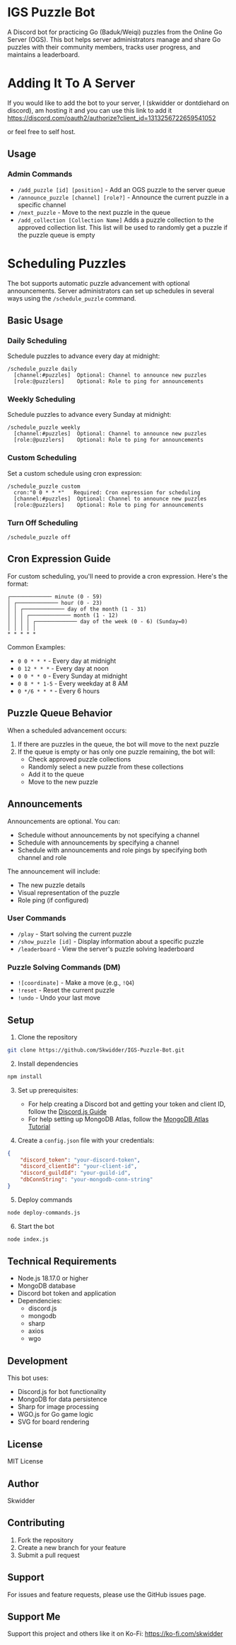 # IGS Puzzle Bot

A Discord bot for practicing Go (Baduk/Weiqi) puzzles from the Online Go Server (OGS). This bot helps server administrators manage and share Go puzzles with their community members, tracks user progress, and maintains a leaderboard.

# Adding It To A Server

If you would like to add the bot to your server, I (skwidder or dontdiehard on discord), am hosting it and you can use this link to add it https://discord.com/oauth2/authorize?client_id=1313256722659541052

or feel free to self host.

## Usage

### Admin Commands
- `/add_puzzle [id] [position]` - Add an OGS puzzle to the server queue
- `/announce_puzzle [channel] [role?]` - Announce the current puzzle in a specific channel
- `/next_puzzle` - Move to the next puzzle in the queue
- `/add_collection [Collection Name]` Adds a puzzle collection to the approved collection list. This list will be used to randomly get a puzzle if the puzzle queue is empty

# Scheduling Puzzles

The bot supports automatic puzzle advancement with optional announcements. Server administrators can set up schedules in several ways using the `/schedule_puzzle` command.

## Basic Usage

### Daily Scheduling
Schedule puzzles to advance every day at midnight:
```
/schedule_puzzle daily
  [channel:#puzzles]  Optional: Channel to announce new puzzles
  [role:@puzzlers]    Optional: Role to ping for announcements
```

### Weekly Scheduling
Schedule puzzles to advance every Sunday at midnight:
```
/schedule_puzzle weekly
  [channel:#puzzles]  Optional: Channel to announce new puzzles
  [role:@puzzlers]    Optional: Role to ping for announcements
```

### Custom Scheduling
Set a custom schedule using cron expression:
```
/schedule_puzzle custom
  cron:"0 0 * * *"   Required: Cron expression for scheduling
  [channel:#puzzles]  Optional: Channel to announce new puzzles
  [role:@puzzlers]    Optional: Role to ping for announcements
```

### Turn Off Scheduling
```
/schedule_puzzle off
```

## Cron Expression Guide

For custom scheduling, you'll need to provide a cron expression. Here's the format:
```
┌───────────── minute (0 - 59)
│ ┌───────────── hour (0 - 23)
│ │ ┌───────────── day of the month (1 - 31)
│ │ │ ┌───────────── month (1 - 12)
│ │ │ │ ┌───────────── day of the week (0 - 6) (Sunday=0)
│ │ │ │ │
* * * * *
```

Common Examples:
- `0 0 * * *` - Every day at midnight
- `0 12 * * *` - Every day at noon
- `0 0 * * 0` - Every Sunday at midnight
- `0 8 * * 1-5` - Every weekday at 8 AM
- `0 */6 * * *` - Every 6 hours

## Puzzle Queue Behavior

When a scheduled advancement occurs:
1. If there are puzzles in the queue, the bot will move to the next puzzle
2. If the queue is empty or has only one puzzle remaining, the bot will:
   - Check approved puzzle collections
   - Randomly select a new puzzle from these collections
   - Add it to the queue
   - Move to the new puzzle

## Announcements

Announcements are optional. You can:
- Schedule without announcements by not specifying a channel
- Schedule with announcements by specifying a channel
- Schedule with announcements and role pings by specifying both channel and role

The announcement will include:
- The new puzzle details
- Visual representation of the puzzle
- Role ping (if configured)

### User Commands
- `/play` - Start solving the current puzzle
- `/show_puzzle [id]` - Display information about a specific puzzle
- `/leaderboard` - View the server's puzzle solving leaderboard

### Puzzle Solving Commands (DM)
- `![coordinate]` - Make a move (e.g., `!Q4`)
- `!reset` - Reset the current puzzle
- `!undo` - Undo your last move

## Setup

1. Clone the repository
```bash
git clone https://github.com/Skwidder/IGS-Puzzle-Bot.git
```

2. Install dependencies
```bash
npm install
```

3. Set up prerequisites:
   - For help creating a Discord bot and getting your token and client ID, follow the [Discord.js Guide](https://discordjs.guide/preparations/setting-up-a-bot-application.html)
   - For help setting up MongoDB Atlas, follow the [MongoDB Atlas Tutorial](https://www.mongodb.com/resources/products/platform/mongodb-atlas-tutorial)

4. Create a `config.json` file with your credentials:
```json
{
    "discord_token": "your-discord-token",
    "discord_clientId": "your-client-id",
    "discord_guildId": "your-guild-id",
    "dbConnString": "your-mongodb-conn-string"
}
```

5. Deploy commands
```bash
node deploy-commands.js
```

6. Start the bot
```bash
node index.js
```

## Technical Requirements

- Node.js 18.17.0 or higher
- MongoDB database
- Discord bot token and application
- Dependencies:
  - discord.js
  - mongodb
  - sharp
  - axios
  - wgo

## Development

This bot uses:
- Discord.js for bot functionality
- MongoDB for data persistence
- Sharp for image processing
- WGO.js for Go game logic
- SVG for board rendering

## License

MIT License

## Author

Skwidder

## Contributing

1. Fork the repository
2. Create a new branch for your feature
3. Submit a pull request

## Support

For issues and feature requests, please use the GitHub issues page.

## Support Me
Support this project and others like it on Ko-Fi: https://ko-fi.com/skwidder
